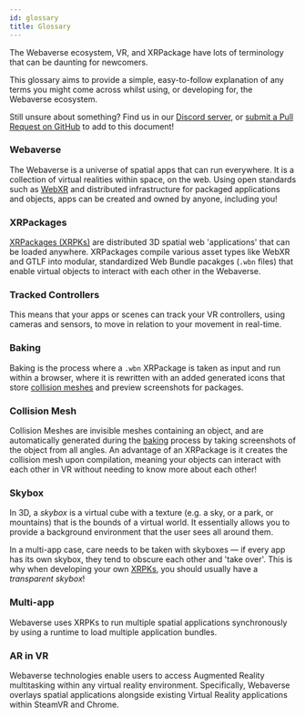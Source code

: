 ```yaml
---
id: glossary
title: Glossary
---
```


The Webaverse ecosystem, VR, and XRPackage have lots of terminology that can be daunting for newcomers.

This glossary aims to provide a simple, easy-to-follow explanation of any terms you might come across whilst using, or developing for, the Webaverse ecosystem.

Still unsure about something? Find us in our [Discord server](https://discord.gg/MQNUGgB), or [submit a Pull Request on GitHub](https://github.com/webaverse/docs) to add to this document!

### Webaverse

The Webaverse is a universe of spatial apps that can run everywhere. It is a collection of virtual realities within space, on the web. Using open standards such as [WebXR](./dev-guides/6-webxr-overview.md) and distributed infrastructure for packaged applications and objects, apps can be created and owned by anyone, including you!

### XRPackages

[XRPackages (XRPKs)](./dev-guides/1-xrpackage-overview.md) are distributed 3D spatial web 'applications' that can be loaded anywhere. XRPackages compile various asset types like WebXR and GTLF into modular, standardized Web Bundle pacakges (`.wbn` files) that enable virtual objects to interact with each other in the Webaverse.

### Tracked Controllers

This means that your apps or scenes can track your VR controllers, using cameras and sensors, to move in relation to your movement in real-time.

### Baking

Baking is the process where a `.wbn` XRPackage is taken as input and run within a browser, where it is rewritten with an added generated icons that store [collision meshes](#collision-mesh) and preview screenshots for packages.

### Collision Mesh

Collision Meshes are invisible meshes containing an object, and are automatically generated during the [baking](#baking) process by taking screenshots of the object from all angles. An advantage of an XRPackage is it creates the collision mesh upon compilation, meaning your objects can interact with each other in VR without needing to know more about each other!

### Skybox

In 3D, a _skybox_ is a virtual cube with a texture (e.g. a sky, or a park, or mountains) that is the bounds of a virtual world. It essentially allows you to provide a background environment that the user sees all around them.

In a multi-app case, care needs to be taken with skyboxes &mdash; if every app has its own skybox, they tend to obscure each other and 'take over'. This is why when developing your own [XRPKs](#xrpackages), you should usually have a _transparent skybox_!

### Multi-app

Webaverse uses XRPKs to run multiple spatial applications synchronously by using a runtime to load multiple application bundles.

### AR in VR

Webaverse technologies enable users to access Augmented Reality multitasking within any virtual reality environment. Specifically, Webaverse overlays spatial applications alongside existing Virtual Reality applications within SteamVR and Chrome.
